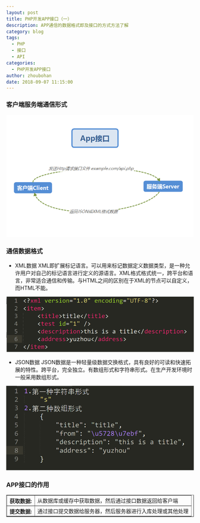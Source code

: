 ```yaml
---
layout: post
title: PHP开发APP接口（一）
description: APP通信的数据格式即及接口的方式方法了解
category: blog
tags:
  - PHP
  - 接口
  - API
categories:
  - PHP开发APP接口
author: zhoubohan
date: 2018-09-07 11:15:00
---
```

### 客户端服务端通信形式
![php-api1](/images/phpApi/php-api1.png)

### 通信数据格式

* XML数据
XML即扩展标记语言。可以用来标记数据定义数据类型，是一种允许用户对自己的标记语言进行定义的源语言。XML格式格式统一，跨平台和语言，非常适合通信和传输。与HTML之间的区别在于XML的节点可以自定义，而HTML不能。

![php-api2](/images/phpApi/php-api2.png)

* JSON数据
JSON数据是一种轻量级数据交换格式，具有良好的可读和快速拓展的特性。跨平台，完全独立。有数组形式和字符串形式。在生产开发环境时一般采用数组形式。

![php-api3](/images/phpApi/php-api3.png)
### APP接口的作用
<table border="1">
  <tr>
    <th>获取数据:</th>
    <td>从数据库或缓存中获取数据，然后通过接口数据返回给客户端</td>
  </tr>
  <tr>
    <th>提交数据:</th>
    <td> 通过接口提交数据给服务器，然后服务器进行入库处理或其他处理</td>
  </tr>
</table>
<br/>